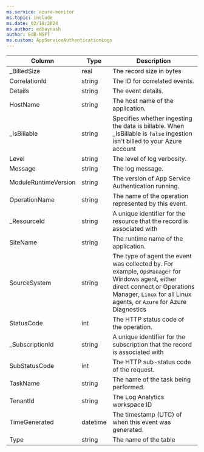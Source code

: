 ```yaml
---
ms.service: azure-monitor
ms.topic: include
ms.date: 02/18/2024
ms.author: edbaynash
author: EdB-MSFT
ms.custom: AppServiceAuthenticationLogs
---
```



| Column | Type | Description |
|---|---|---|
| _BilledSize | real | The record size in bytes |
| CorrelationId | string | The ID for correlated events. |
| Details | string | The event details. |
| HostName | string | The host name of the application. |
| _IsBillable | string | Specifies whether ingesting the data is billable. When _IsBillable is `false` ingestion isn't billed to your Azure account |
| Level | string | The level of log verbosity. |
| Message | string | The log message. |
| ModuleRuntimeVersion | string | The version of App Service Authentication running. |
| OperationName | string | The name of the operation represented by this event. |
| _ResourceId | string | A unique identifier for the resource that the record is associated with |
| SiteName | string | The runtime name of the application. |
| SourceSystem | string | The type of agent the event was collected by. For example, `OpsManager` for Windows agent, either direct connect or Operations Manager, `Linux` for all Linux agents, or `Azure` for Azure Diagnostics |
| StatusCode | int | The HTTP status code of the operation. |
| _SubscriptionId | string | A unique identifier for the subscription that the record is associated with |
| SubStatusCode | int | The HTTP sub-status code of the request. |
| TaskName | string | The name of the task being performed. |
| TenantId | string | The Log Analytics workspace ID |
| TimeGenerated | datetime | The timestamp (UTC) of when this event was generated. |
| Type | string | The name of the table |
